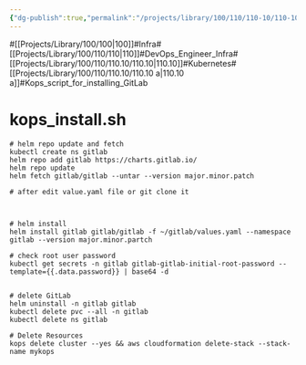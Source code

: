```yaml
---
{"dg-publish":true,"permalink":"/projects/library/100/110/110-10/110-10-a/","metatags":{"description":"one line"},"noteIcon":"0","created":"2024-04-23T20:51:40.129+09:00","updated":"2024-04-23T21:22:49.070+09:00"}
---
```


#[[Projects/Library/100/100\|100]]#Infra#[[Projects/Library/100/110/110\|110]]#DevOps_Engineer_Infra#[[Projects/Library/100/110/110.10/110.10\|110.10]]#Kubernetes#[[Projects/Library/100/110/110.10/110.10 a\|110.10 a]]#Kops_script_for_installing_GitLab

# kops_install.sh
```
# helm repo update and fetch
kubectl create ns gitlab
helm repo add gitlab https://charts.gitlab.io/
helm repo update
helm fetch gitlab/gitlab --untar --version major.minor.patch

# after edit value.yaml file or git clone it



# helm install
helm install gitlab gitlab/gitlab -f ~/gitlab/values.yaml --namespace gitlab --version major.minor.partch

# check root user password
kubectl get secrets -n gitlab gitlab-gitlab-initial-root-password --template={{.data.password}} | base64 -d


# delete GitLab
helm uninstall -n gitlab gitlab
kubectl delete pvc --all -n gitlab
kubectl delete ns gitlab

# Delete Resources
kops delete cluster --yes && aws cloudformation delete-stack --stack-name mykops
```